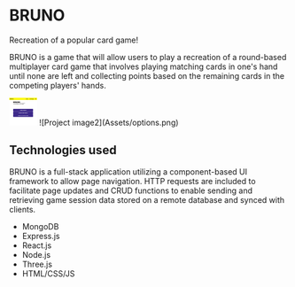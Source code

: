 # BRUNO

Recreation of a popular card game! 

BRUNO is a game that will allow users to play a recreation of a round-based multiplayer card game that involves playing matching cards in one's hand until none are left and collecting points based on the remaining cards in the competing players' hands.

<img src="Assets/mainMenu.png" width="50" height="50">
![Project image2](Assets/options.png)

## Technologies used

BRUNO is a full-stack application utilizing a component-based UI framework to allow page navigation. HTTP requests are included to facilitate page updates and CRUD functions to enable sending and retrieving game session data stored on a remote database and synced with clients.

* MongoDB
* Express.js
* React.js
* Node.js
* Three.js
* HTML/CSS/JS

 